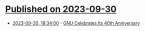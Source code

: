 # [Published on 2023-09-30](index.md)

* [2023-09-30, 18:34:00](https://news.slashdot.org/story/23/09/30/0416229/gnu-celebrates-its-40th-anniversary?utm_source=rss1.0mainlinkanon&utm_medium=feed) - [GNU Celebrates Its 40th Anniversary](https://news.slashdot.org/story/23/09/30/0416229/gnu-celebrates-its-40th-anniversary?utm_source=rss1.0mainlinkanon&utm_medium=feed)
